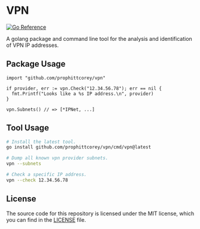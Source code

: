 # VPN

[![Go Reference](https://pkg.go.dev/badge/github.com/prophittcorey/vpn.svg)](https://pkg.go.dev/github.com/prophittcorey/vpn)

A golang package and command line tool for the analysis and identification of
VPN IP addresses.

## Package Usage

```golang
import "github.com/prophittcorey/vpn"

if provider, err := vpn.Check("12.34.56.78"); err == nil {
  fmt.Printf("Looks like a %s IP address.\n", provider)
}

vpn.Subnets() // => [*IPNet, ...]
```

## Tool Usage

```bash
# Install the latest tool.
go install github.com/prophittcorey/vpn/cmd/vpn@latest

# Dump all known vpn provider subnets.
vpn --subnets

# Check a specific IP address.
vpn --check 12.34.56.78
```

## License

The source code for this repository is licensed under the MIT license, which you can
find in the [LICENSE](LICENSE.md) file.

